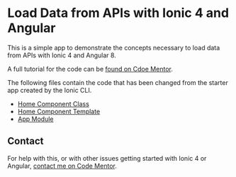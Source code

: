 # Load Data from APIs with Ionic 4 and Angular
This is a simple app to demonstrate the concepts necessary to load data from APIs with Ionic 4 and Angular 8.

A full tutorial for the code can be [found on Cdoe Mentor](https://www.codementor.io/nigelbpeck/loading-data-from-apis-with-ionic-4-and-angular-w1lfbcl5l).

The following files contain the code that has been changed from the starter app created by the Ionic CLI.

+ [Home Component Class](https://github.com/nigelbpeck/ionic-4-angular-load-data-from-api/blob/master/src/app/home/home.page.ts)
+ [Home Component Template](https://github.com/nigelbpeck/ionic-4-angular-load-data-from-api/blob/master/src/app/home/home.page.html)
+ [App Module](https://github.com/nigelbpeck/ionic-4-angular-load-data-from-api/blob/master/src/app/app.module.ts)

## Contact

For help with this, or with other issues getting started with Ionic 4 or Angular, [contact me on Code Mentor](https://www.codementor.io/nigelbpeck).
